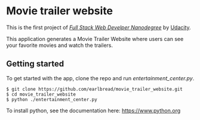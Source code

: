 # Movie trailer website

This is the first project of
[*Full Stack Web Develper Nanodegree*][1]
by [Udacity][2].

This application generates a Movie Trailer Website where users can see your favorite movies and watch the trailers.

## Getting started

To get started with the app, clone the repo and run *entertainment_center.py*.

    $ git clone https://github.com/earlbread/movie_trailer_website.git
    $ cd movie_trailer_website
    $ python ./entertainment_center.py


To install python, see the documentation here: https://www.python.org

[1]: http://www.udacity.com/course/full-stack-web-developer-nanodegree--nd004
[2]: http://www.udacity.com/
